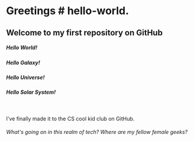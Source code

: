 <!DOCTYPE html, readme.md, GitHub by Hayley Worthman>
<html>
<link rel="stylesheet" type = "text/css" href="style.css"/>
<head>
 <h1>Greetings # hello-world.</h1> 
  <h2>Welcome to my first repository on GitHub</h2>
</head>
<h5>Hello World!</h5>
<h5>Hello Galaxy!</h5>
<h5>Hello Universe!</h5>
<h5>Hello Solar System!</h5>
<br>
  <p>I've finally made it to the CS cool kid club on GitHub.</p>
  <h6>What's going on in this realm of tech? Where are my fellow female geeks?</h6>
</body>
</html>
